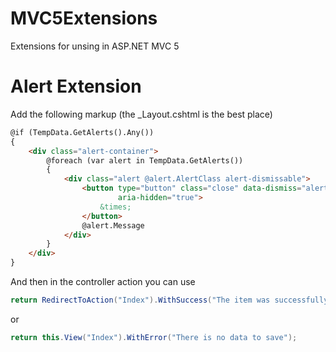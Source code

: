 # MVC5Extensions

Extensions for unsing in ASP.NET MVC 5

# Alert Extension

Add the following markup (the _Layout.cshtml is the best place)

```html
@if (TempData.GetAlerts().Any())
{
    <div class="alert-container">
        @foreach (var alert in TempData.GetAlerts())
        {
            <div class="alert @alert.AlertClass alert-dismissable">
                <button type="button" class="close" data-dismiss="alert"
                        aria-hidden="true">
                    &times;
                </button>
                @alert.Message
            </div>
        }
    </div>
}
```
And then in the controller action you can use
```cs
return RedirectToAction("Index").WithSuccess("The item was successfully edited");
```
or
```cs
return this.View("Index").WithError("There is no data to save");
```
